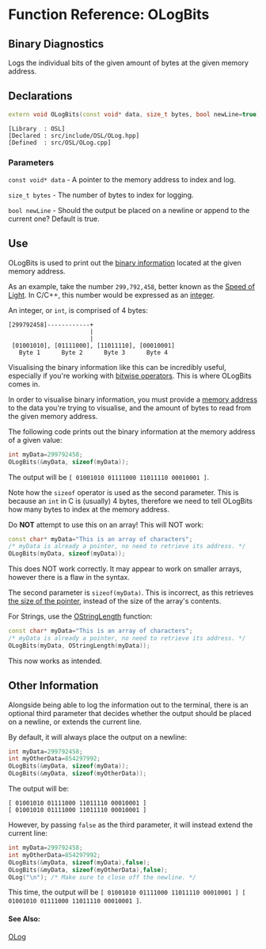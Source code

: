 # Function Reference: OLogBits
## Binary Diagnostics
Logs the individual bits of the given amount of bytes at the given memory address. 

## Declarations
```cpp
extern void OLogBits(const void* data, size_t bytes, bool newLine=true);
```
```
[Library  : OSL]
[Declared : src/include/OSL/OLog.hpp]
[Defined  : src/OSL/OLog.cpp]
```

### Parameters
`const void* data` - A pointer to the memory address to index and log.

`size_t bytes` - The number of bytes to index for logging.

`bool newLine` - Should the output be placed on a newline or append to the current one? Default is true.

## Use
OLogBits is used to print out the [binary information](https://en.wikipedia.org/wiki/Binary_code) located at the given memory address.

As an example, take the number `299,792,458`, better known as the [Speed of Light](https://en.wikipedia.org/wiki/Speed_of_light).
In C/C++, this number would be expressed as an [integer](https://www.tutorialspoint.com/cprogramming/c_data_types.htm#integer-types).

An integer, or `int`, is comprised of 4 bytes:
```
[299792458]------------+
                       |
                       |
 [01001010], [01111000], [11011110], [00010001]
   Byte 1      Byte 2      Byte 3      Byte 4
```
Visualising the binary information like this can be incredibly useful, especially if you're working with [bitwise operators](https://en.wikipedia.org/wiki/Bitwise_operations_in_C).
This is where OLogBits comes in.

In order to visualise binary information, you must provide a [memory address](https://en.wikipedia.org/wiki/Pointer_(computer_programming)) to the data you're trying to visualise,
and the amount of bytes to read from the given memory address.

The following code prints out the binary information at the memory address of a given value:
```cpp
int myData=299792458;
OLogBits(&myData, sizeof(myData));
```
The output will be `[ 01001010 01111000 11011110 00010001 ]`.

Note how the `sizeof` operator is used as the second parameter. This is because an `int` in C is (usually) 4 bytes,
therefore we need to tell OLogBits how many bytes to index at the memory address.

Do **NOT** attempt to use this on an array! This will NOT work:
```cpp
const char* myData="This is an array of characters";
/* myData is already a pointer, no need to retrieve its address. */
OLogBits(myData, sizeof(myData));
```
This does NOT work correctly. It may appear to work on smaller arrays, however there is a flaw in the syntax.

The second parameter is `sizeof(myData)`. This is incorrect, as this retrieves [the size of the pointer](https://stackoverflow.com/questions/17298172/how-does-sizeof-work-for-char-pointer-variables), instead of the size of the array's contents.

For Strings, use the [OStringLength](https://github.com/RosettaHS/OrionAPI/blob/main/docs/Function%20Reference/OStringLength.md) function:
```cpp
const char* myData="This is an array of characters";
/* myData is already a pointer, no need to retrieve its address. */
OLogBits(myData, OStringLength(myData));
```
This now works as intended.

## Other Information
Alongside being able to log the information out to the terminal, there is an optional third parameter that decides whether the output should be placed on a newline, or extends the current line.

By default, it will always place the output on a newline:
```cpp
int myData=299792458;
int myOtherData=854297992;
OLogBits(&myData, sizeof(myData));
OLogBits(&myData, sizeof(myOtherData));
```
The output will be:
```
[ 01001010 01111000 11011110 00010001 ]
[ 01001010 01111000 11011110 00010001 ]
```
However, by passing `false` as the third parameter, it will instead extend the current line:
```cpp
int myData=299792458;
int myOtherData=854297992;
OLogBits(&myData, sizeof(myData),false);
OLogBits(&myData, sizeof(myOtherData),false);
OLog("\n"); /* Make sure to close off the newline. */
```
This time, the output will be `[ 01001010 01111000 11011110 00010001 ] [ 01001010 01111000 11011110 00010001 ]`.

#### See Also:
[OLog](https://github.com/RosettaHS/OrionAPI/blob/main/docs/Function%20Reference/OLog.md)